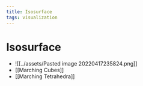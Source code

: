 ```yaml
---
title: Isosurface
tags: visualization
---
```


# Isosurface
- ![[../assets/Pasted image 20220417235824.png]]
- [[Marching Cubes]]
- [[Marching Tetrahedra]]
























